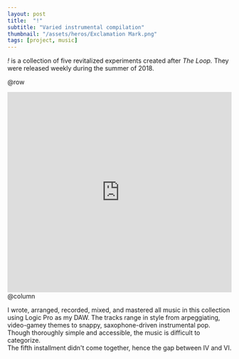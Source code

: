 ```yaml
---
layout: post
title:  "!"
subtitle: "Varied instrumental compilation"
thumbnail: "/assets/heros/Exclamation Mark.png"
tags: [project, music]
---
```

_!_ is a collection of five revitalized experiments created after _The Loop._ They were released weekly during the summer of 2018.

@row
<iframe width="100%" height="450" scrolling="no" frameborder="no" allow="autoplay" src="https://w.soundcloud.com/player/?url=https%3A//api.soundcloud.com/playlists/585840834&color=%236c6c73&auto_play=false&hide_related=true&show_comments=false&show_user=false&show_reposts=false&show_teaser=false&visual=true"></iframe>
@column
<p class="pbox">I wrote, arranged, recorded, mixed, and mastered all music in this collection using Logic Pro as my DAW. The tracks range in style from arpeggiating, video-gamey themes to snappy, saxophone-driven instrumental pop. Though thoroughly simple and accessible, the music is difficult to categorize.
<br/>
The fifth installment didn't come together, hence the gap between IV and VI.</p>